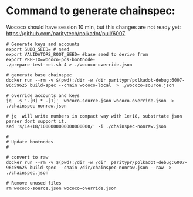 # Command to generate chainspec:
Wococo should have session 10 min, but this changes are not ready yet: 
https://github.com/paritytech/polkadot/pull/6007
```
# Generate keys and accounts
export SUDO_SEED= # seed 
export VALIDATORS_ROOT_SEED= #base seed to derive from
export PREFIX=wococo-pos-bootnode-
./prepare-test-net.sh 4 > ./wococo-override.json

# generate base chainspec  
docker run --rm -v $(pwd):/dir -w /dir paritypr/polkadot-debug:6007-96c59625 build-spec --chain wococo-local  > ./wococo-source.json

# override accounts and keys
jq  -s '.[0] * .[1]'  wococo-source.json wococo-override.json  > ./chainspec-nonraw.json

# jq  will write numbers in compact way with 1e+18, substrtate json parser dont support it. 
sed 's/1e+18/1000000000000000000/' -i ./chainspec-nonraw.json

#
# Update bootnodes 
#

# convert to raw 
docker run --rm -v $(pwd):/dir -w /dir  paritypr/polkadot-debug:6007-96c59625 build-spec --chain /dir/chainspec-nonraw.json --raw  > ./chainspec.json

# Remove unused files
rm wococo-source.json wococo-override.json
```